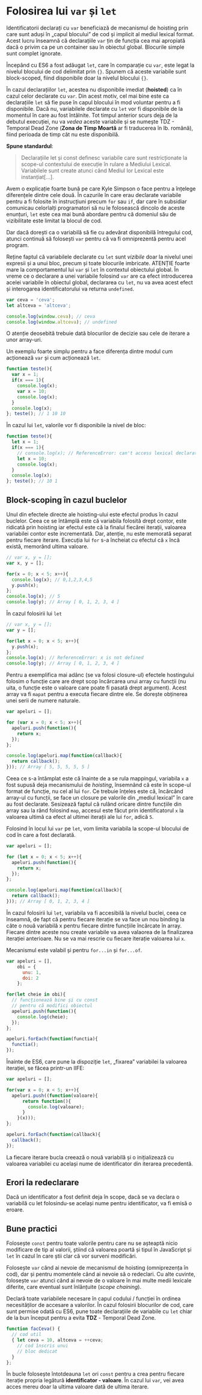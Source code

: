 # Folosirea lui `var` și `let`

Identificatorii declarați cu `var` beneficiază de mecanismul de hoisting prin care sunt aduși în „capul blocului” de cod și implicit al mediul lexical format. Acest lucru înseamnă că declarațiile `var` țin de funcția cea mai apropiată dacă o privim ca pe un container sau în obiectul global. Blocurile simple sunt complet ignorate.

Începând cu ES6 a fost adăugat `let`, care în comparație cu `var`, este legat la nivelul blocului de cod delimitat prin `{}`. Spunem că aceste variabile sunt block-scoped, fiind disponibile doar la nivelul blocului `{}`.

În cazul declarațiilor `let`, acestea nu disponibile imediat (**hoisted**) ca în cazul celor declarate cu `var`. Din acest motiv, cel mai bine este ca declarațiile `let` să fie puse în capul blocului în mod voluntar pentru a fi disponibile. Dacă nu, variabilele declarate cu `let` vor fi disponibile de la momentul în care au fost întâlnite. Tot timpul anterior scurs deja de la debutul execuției, nu va *vedea* aceste variabile și se numește TDZ - Temporal Dead Zone (**Zona de Timp Moartă** ar fi traducerea în lb. română), fiind perioada de timp cât nu este disponibilă.

**Spune standardul**:

> Declarațiile let și const definesc variabile care sunt restricționate la scope-ul contextului de execuție în rulare a Mediului Lexical. Variabilele sunt create atunci când Mediul lor Lexical este instanțiat\[...].  

Avem o explicație foarte bună pe care Kyle Simpson o face pentru a înțelege diferențele dintre cele două. În cazurile în care erau declarate variabile pentru a fi folosite în instrucțiuni precum `for` sau `if`, dar care în subsidiar comunicau celorlalți programatori să nu le folosească dincolo de aceste enunțuri, `let` este cea mai bună abordare pentru că domeniul său de vizibilitate este limitat la blocul de cod.

Dar dacă dorești ca o variabilă să fie cu adevărat disponibilă întregului cod, atunci continuă să folosești `var` pentru că va fi omniprezentă pentru acel program.

Reține faptul că variabilele declarate cu `let` sunt *vizibile* doar la nivelul unei expresii și a unui bloc, precum și toate blocurile imbricate. ATENȚIE foarte mare la comportamentul lui `var` și `let` în contextul obiectului global. În vreme ce o declarare a unei variabile folosind `var` are ca efect introducerea acelei variabile în obiectul global, declararea cu `let`, nu va avea acest efect și interogarea identificatorului va returna `undefined`.

```javascript
var ceva = 'ceva';
let altceva = 'altceva';

console.log(window.ceva); // ceva
console.log(window.altceva); // undefined
```

O atenție deosebită trebuie dată blocurilor de decizie sau cele de iterare a unor array-uri.

Un exemplu foarte simplu pentru a face diferența dintre modul cum acționează `var` și cum acționează `let`.

```javascript
function teste(){
  var x = 1;
  if(x === 1){
    console.log(x);
    var x = 10;
    console.log(x);
  }
  console.log(x);
}; teste(); // 1 10 10
```
În cazul lui `let`, valorile vor fi disponibile la nivel de bloc:

```javascript
function teste(){
  let x = 1;
  if(x === 1){
    // console.log(x); // ReferenceError: can't access lexical declaration `x' before initialization
    let x = 10;
    console.log(x);
  }
  console.log(x);
}; teste(); // 10 1
```

## Block-scoping în cazul buclelor

Unul din efectele directe ale hoisting-ului este efectul produs în cazul buclelor. Ceea ce se întâmplă este că variabila folosită drept contor, este ridicată prin hoisting iar efectul este că la finalul fiecărei iterații, valoarea variabilei contor este incrementată. Dar, atenție, nu este memorată separat pentru fiecare iterare. Execuția lui `for` s-a încheiat cu efectul că `x` încă există, memorând ultima valoare.

```javascript
// var x, y = [];
var x, y = [];

for(x = 0; x < 5; x++){
  console.log(x); // 0,1,2,3,4,5
  y.push(x);
};
console.log(x); // 5
console.log(y); // Array [ 0, 1, 2, 3, 4 ]
```

În cazul folosirii lui `let`

```javascript
// var x, y = [];
var y = [];

for(let x = 0; x < 5; x++){
  y.push(x);
};
console.log(x); // ReferenceError: x is not defined
console.log(y); // Array [ 0, 1, 2, 3, 4 ]
```

Pentru a exemplifica mai adânc (se va folosi closure-ul) efectele hostingului folosim o funcție care are drept scop încărcarea unui array cu funcții (nu uita, o funcție este o valoare care poate fi pasată drept argument). Acest array va fi `mapat` pentru a executa fiecare dintre ele. Se dorește obținerea unei serii de numere naturale.

```javascript
var apeluri = [];

for (var x = 0; x < 5; x++){
  apeluri.push(function(){
    return x;
  });
};

console.log(apeluri.map(function(callback){
  return callback();
})); // Array [ 5, 5, 5, 5, 5 ]
```

Ceea ce s-a întâmplat este că înainte de a se rula mappingul, variabila `x` a fost supusă deja mecanismului de *hoisting*, însemnând că este în scope-ul format de funcție, nu cel al lui `for`. Ce trebuie înțeles este că, încărcând array-ul cu funcții, se face un closure pe valorile din „mediul lexical” în care au fost declarate.
Sesizează faptul că rulând oricare dintre funcțiile din array sau la rând folosind `map`, accesul este făcut prin identificatorul `x` la valoarea ultimă ca efect al ultimei iterații ale lui `for`, adică `5`.

Folosind în locul lui `var` pe `let`, vom limita variabila la scope-ul blocului de cod în care a fost declarată.

```javascript
var apeluri = [];

for (let x = 0; x < 5; x++){
  apeluri.push(function(){
    return x;
  });
};

console.log(apeluri.map(function(callback){
  return callback();
})); // Array [ 0, 1, 2, 3, 4 ]
```

În cazul folosirii lui `let`, variabila va fi accesibilă la nivelul buclei, ceea ce înseamnă, de fapt că pentru fiecare iterație se va face un nou binding la câte o nouă variabilă x pentru fiecare dintre funcțiile încărcate în array. Fiecare dintre aceste nou create variabile va avea valaorea de la finalizarea iterației anterioare. Nu se va mai rescrie cu fiecare iterație valoarea lui `x`.

Mecanismul este valabil și pentru `for...in` și `for...of`.

```javascript
var apeluri = [],
    obi = {
      unu: 1,
      doi: 2
    };

for(let cheie in obi){
  // funcționează bine și cu const
  // pentru că modifici obiectul
  apeluri.push(function(){
    console.log(cheie);
  });
};

apeluri.forEach(function(functia){
  functia();
});
```

Înainte de ES6, care pune la dispoziție `let`, „fixarea” variabilei la valoarea iterației, se făcea printr-un IIFE:

```javascript
var apeluri = [];

for(var x = 0; x < 5; x++){
  apeluri.push((function(valoare){
      return function(){
        console.log(valoare);
      }
    }(x)));
};

apeluri.forEach(function(callback){
  callback();
});
```

La fiecare iterare bucla creează o nouă variabilă și o inițializează cu valoarea variabilei cu același nume de identificator din iterarea precedentă.

## Erori la redeclarare

Dacă un identificator a fost definit deja în scope, dacă se va declara o variabilă cu let folosindu-se același nume pentru identificator, va fi emisă o eroare.

## Bune practici

Folosește `const` pentru toate valorile pentru care nu se așteaptă nicio modificare de tip al valorii, știind că valoarea poartă și tipul în JavaScript și `let` în cazul în care știi clar că vor surveni modificări.

Folosește `var` când ai nevoie de mecanismul de hoisting (omniprezența în cod), dar și pentru momentele când ai nevoie să o redeclari. Cu alte cuvinte, folosește `var` atunci când ai nevoie de o valoare în mai multe medii lexicale diferite, care eventual sunt înlănțuite (*scope chaining*).

Declară toate variabilele necesare în capul codului / funcției în ordinea necesităților de accesare a valorilor. În cazul folosirii blocurilor de cod, care sunt permise odată cu ES6, pune toate declarațiile de variabile cu `let` chiar de la bun început pentru a evita **TDZ** - Temporal Dead Zone.

```javascript
function facCeva() {
  // cod util
  { let ceva = 10, altceva = ++ceva;
    // cod înscris unui
    // bloc dedicat
  }
};
```

În bucle folosește întotdeauna `let` ori `const` pentru a crea pentru fiecare iterație propria legătură **identificator - valoare**. În cazul lui `var`, vei avea acces mereu doar la ultima valoare dată de ultima iterare.

